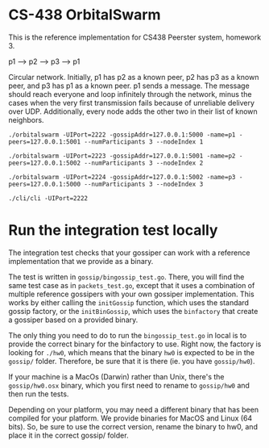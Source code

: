 # CS-438 OrbitalSwarm

This is the reference implementation for CS438 Peerster system, homework 3.
 
p1 --> p2 --> p3 --> p1


Circular network. Initially, p1 has p2 as a known peer, p2 has p3 as a known peer, and p3 has p1 as a known peer.
p1 sends a message. The message should reach everyone and loop infinitely through the network, minus the cases when the very first transmission fails because of unreliable delivery over UDP. Additionally, every node adds the other two in their list of known neighbors.


`./orbitalswarm -UIPort=2222 -gossipAddr=127.0.0.1:5000 -name=p1 -peers=127.0.0.1:5001 --numParticipants 3 --nodeIndex 1` 

`./orbitalswarm -UIPort=2223 -gossipAddr=127.0.0.1:5001 -name=p2 -peers=127.0.0.1:5002 --numParticipants 3 --nodeIndex 2` 

`./orbitalswarm -UIPort=2224 -gossipAddr=127.0.0.1:5002 -name=p3 -peers=127.0.0.1:5000 --numParticipants 3 --nodeIndex 3`

`./cli/cli -UIPort=2222`

# Run the integration test locally

The integration test checks that your gossiper can work with a reference implementation that we provide as a binary.

The test is written in `gossip/bingossip_test.go`. There, you will find the same test case as in `packets_test.go`, except that it uses a combination of multiple reference gossipers with your own gossiper implementation. This works by either calling the `initGossip` function, which uses the standard gossip factory, or the `initBinGossip`, which uses the `binfactory` that create a gossiper based on a provided binary.

The only thing you need to do to run the `bingossip_test.go` in local is to provide the correct binary for the binfactory to use. Right now, the factory is looking for `./hw0`, which means that the binary `hw0` is expected to be in the `gossip/` folder. Therefore, be sure that it is there (ie. you have `gossip/hw0`).

If your machine is a MacOs (Darwin) rather than Unix, there's the `gossip/hw0.osx` binary, which you first need to rename to `gossip/hw0` and then run the tests.


Depending on your platform, you may need a different binary that has been compiled for your platform. We provide binaries for MacOS and Linux (64 bits). So, be sure to use the correct version, rename the binary to hw0, and place it in the correct gossip/ folder.
